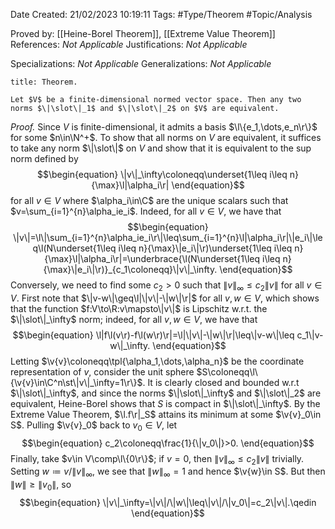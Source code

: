 <div class="topSpace"></div>

Date Created: 21/02/2023 10:19:11
Tags: #Type/Theorem #Topic/Analysis

Proved by: [[Heine-Borel Theorem]], [[Extreme Value Theorem]]
References: <i>Not Applicable</i>
Justifications: <i>Not Applicable</i>

Specializations: <i>Not Applicable</i>
Generalizations: <i>Not Applicable</i>

``` ad-Theorem
title: Theorem.

Let $V$ be a finite-dimensional normed vector space. Then any two norms $\|\slot\|_1$ and $\|\slot\|_2$ on $V$ are equivalent.

```

<i>Proof.</i> Since $V$ is finite-dimensional, it admits a basis $\l\{e_1,\dots,e_n\r\}$ for some $n\in\N^+$. To show that all norms on $V$ are equivalent, it suffices to take any norm $\|\slot\|$ on $V$ and show that it is equivalent to the sup norm defined by
$$\begin{equation}
    \|v\|_\infty\coloneqq\underset{1\leq i\leq n}{\max}\l|\alpha_i\r|
\end{equation}$$
for all $v\in V$ where $\alpha_i\in\C$ are the unique scalars such that $v=\sum_{i=1}^{n}\alpha_ie_i$. Indeed, for all $v\in V$, we have that
$$\begin{equation}
    \|v\|=\l\|\sum_{i=1}^{n}\alpha_ie_i\r\|\leq\sum_{i=1}^{n}\l|\alpha_i\r|\|e_i\|\leq\l(N\underset{1\leq i\leq n}{\max}\|e_i\|\r)\underset{1\leq i\leq n}{\max}\l|\alpha_i\r|=\underbrace{\l(N\underset{1\leq i\leq n}{\max}\|e_i\|\r)}_{c_1\coloneqq}\|v\|_\infty.
\end{equation}$$
Conversely, we need to find some $c_2>0$ such that $\|v\|_\infty\leq c_2\|v\|$ for all $v\in V$. First note that $\|v-w\|\geq\l|\|v\|-\|w\|\r|$ for all $v,w\in V$, which shows that the function $f:V\to\R:v\mapsto\|v\|$ is Lipschitz w.r.t. the $\|\slot\|_\infty$ norm; indeed, for all $v,w\in V$, we have that
$$\begin{equation}
    \l|f\l(v\r)-f\l(w\r)\r|=\l|\|v\|-\|w\|\r|\leq\|v-w\|\leq c_1\|v-w\|_\infty.
\end{equation}$$
Letting $\v{v}\coloneqq\tpl{\alpha_1,\dots,\alpha_n}$ be the coordinate representation of $v$, consider the unit sphere $S\coloneqq\l\{\v{v}\in\C^n\st\|v\|_\infty=1\r\}$. It is clearly closed and bounded w.r.t $\|\slot\|_\infty$, and since the norms $\|\slot\|_\infty$ and $\|\slot\|_2$ are equivalent, Heine-Borel shows that $S$ is compact in $\|\slot\|_\infty$. By the Extreme Value Theorem, $\l.f\r|_S$ attains its minimum at some $\v{v}_0\in S$. Pulling $\v{v}_0$ back to $v_0\in V$, let
$$\begin{equation}
    c_2\coloneqq\frac{1}{\|v_0\|}>0.
\end{equation}$$
Finally, take $v\in V\comp\l\{0\r\}$; if $v=0$, then $\|v\|_\infty\leq c_2\|v\|$ trivially. Setting $w\coloneqq v/\|v\|_\infty$, we see that $\|w\|_\infty=1$ and hence $\v{w}\in S$. But then $\|w\|\geq\|v_0\|$, so
$$\begin{equation}
    \|v\|_\infty=\|v\|/\|w\|\leq\|v\|/\|v_0\|=c_2\|v\|.\qedin
\end{equation}$$
